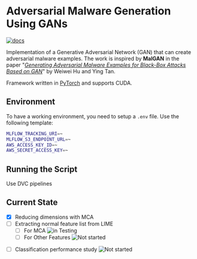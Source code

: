# Adversarial Malware Generation Using GANs

[![docs](https://img.shields.io/badge/license-MIT-blue.svg)](https://github.com/ZaydH/MalwareGAN/blob/master/LICENSE)

Implementation of a Generative Adversarial Network (GAN) that can create adversarial malware examples.  The work is inspired by **MalGAN** in the paper "[*Generating Adversarial Malware Examples for Black-Box Attacks Based on GAN*](https://arxiv.org/abs/1702.05983)" by Weiwei Hu and Ying Tan.

Framework written in [PyTorch](https://pytorch.org/) and supports CUDA.

## Environment

To have a working environment, you need to setup a `.env` file. Use the following template:

```bash
MLFLOW_TRACKING_URI=~
MLFLOW_S3_ENDPOINT_URL=~
AWS_ACCESS_KEY_ID=~
AWS_SECRET_ACCESS_KEY=~
```

## Running the Script

Use DVC pipelines

## Current State

- [x] Reducing dimensions with MCA
- [ ] Extracting normal feature list from LIME
    - [ ] For MCA ![in Testing](https://img.shields.io/badge/In_Testing-BrightGreen)
    <!-- 
        TODO(Adapt LIME for all features): Write an experiment for features other than binary
     -->
    - [ ] For Other Features ![Not started](https://img.shields.io/static/v1?label=&message=Not%20Started&color=red)
<!-- 
    TODO(Classification study): Check classification with/without modifications
 -->
- [ ] Classification performance study ![Not started](https://img.shields.io/static/v1?label=&message=Not%20Started&color=red)